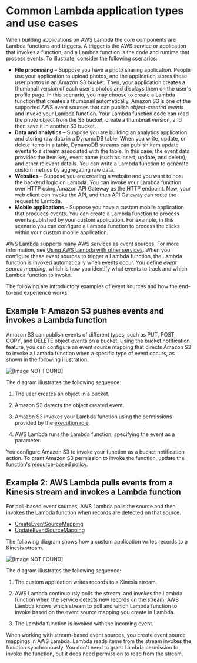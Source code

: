 # Common Lambda application types and use cases<a name="applications-usecases"></a>

When building applications on AWS Lambda the core components are Lambda functions and triggers\. A trigger is the AWS service or application that invokes a function, and a Lambda function is the code and runtime that process events\. To illustrate, consider the following scenarios:
+ **File processing** – Suppose you have a photo sharing application\. People use your application to upload photos, and the application stores these user photos in an Amazon S3 bucket\. Then, your application creates a thumbnail version of each user's photos and displays them on the user's profile page\. In this scenario, you may choose to create a Lambda function that creates a thumbnail automatically\. Amazon S3 is one of the supported AWS event sources that can publish *object\-created events* and invoke your Lambda function\. Your Lambda function code can read the photo object from the S3 bucket, create a thumbnail version, and then save it in another S3 bucket\. 
+ **Data and analytics** – Suppose you are building an analytics application and storing raw data in a DynamoDB table\. When you write, update, or delete items in a table, DynamoDB streams can publish item update events to a stream associated with the table\. In this case, the event data provides the item key, event name \(such as insert, update, and delete\), and other relevant details\. You can write a Lambda function to generate custom metrics by aggregating raw data\.
+ **Websites** – Suppose you are creating a website and you want to host the backend logic on Lambda\. You can invoke your Lambda function over HTTP using Amazon API Gateway as the HTTP endpoint\. Now, your web client can invoke the API, and then API Gateway can route the request to Lambda\.
+ **Mobile applications** – Suppose you have a custom mobile application that produces events\. You can create a Lambda function to process events published by your custom application\. For example, in this scenario you can configure a Lambda function to process the clicks within your custom mobile application\. 

AWS Lambda supports many AWS services as event sources\. For more information, see [Using AWS Lambda with other services](lambda-services.md)\. When you configure these event sources to trigger a Lambda function, the Lambda function is invoked automatically when events occur\. You define *event source mapping*, which is how you identify what events to track and which Lambda function to invoke\. 

The following are introductory examples of event sources and how the end\-to\-end experience works\.

## Example 1: Amazon S3 pushes events and invokes a Lambda function<a name="example-lambda-pushes-events-invokes-function"></a>

Amazon S3 can publish events of different types, such as PUT, POST, COPY, and DELETE object events on a bucket\. Using the bucket notification feature, you can configure an event source mapping that directs Amazon S3 to invoke a Lambda function when a specific type of event occurs, as shown in the following illustration\. 

![\[Image NOT FOUND\]](http://docs.aws.amazon.com/lambda/latest/dg/images/push-s3-example-10.png)

The diagram illustrates the following sequence:

1. The user creates an object in a bucket\.

1. Amazon S3 detects the object created event\.

1. Amazon S3 invokes your Lambda function using the permissions provided by the [execution role](lambda-intro-execution-role.md)\.

1. AWS Lambda runs the Lambda function, specifying the event as a parameter\.

You configure Amazon S3 to invoke your function as a bucket notification action\. To grant Amazon S3 permission to invoke the function, update the function's [resource\-based policy](access-control-resource-based.md)\.

## Example 2: AWS Lambda pulls events from a Kinesis stream and invokes a Lambda function<a name="example-lambda-pulls-kinesis-streams-events-invokes-function"></a>

For poll\-based event sources, AWS Lambda polls the source and then invokes the Lambda function when records are detected on that source\.
+ [CreateEventSourceMapping](API_CreateEventSourceMapping.md)
+ [UpdateEventSourceMapping](API_UpdateEventSourceMapping.md)

The following diagram shows how a custom application writes records to a Kinesis stream\.

![\[Image NOT FOUND\]](http://docs.aws.amazon.com/lambda/latest/dg/images/kinesis-pull-10.png)

The diagram illustrates the following sequence:

1. The custom application writes records to a Kinesis stream\.

1. AWS Lambda continuously polls the stream, and invokes the Lambda function when the service detects new records on the stream\. AWS Lambda knows which stream to poll and which Lambda function to invoke based on the event source mapping you create in Lambda\.

1. The Lambda function is invoked with the incoming event\.

When working with stream\-based event sources, you create event source mappings in AWS Lambda\. Lambda reads items from the stream invokes the function synchronously\. You don't need to grant Lambda permission to invoke the function, but it does need permission to read from the stream\.